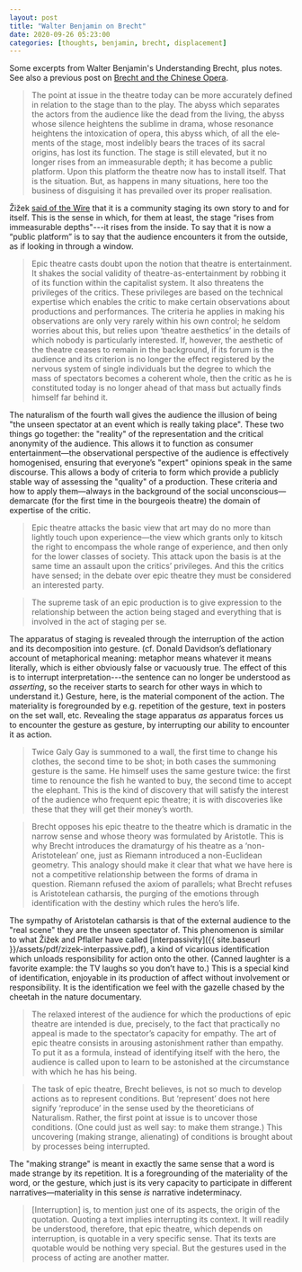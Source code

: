```yaml
---
layout: post
title: "Walter Benjamin on Brecht"
date: 2020-09-26 05:23:00
categories: [thoughts, benjamin, brecht, displacement]
---
```


Some excerpts from Walter Benjamin's Understanding Brecht, plus notes. See also a previous post on [Brecht and the Chinese Opera]({{site.baseurl}}/2020/07/07/brecht.html).

> The point at issue in the theatre today can be more accurately defined in relation to the stage than to the play. The abyss which separates the actors from the audience like the dead from the living, the abyss whose silence heightens the sublime in drama, whose resonance heightens the intoxication of opera, this abyss which, of all the ele­ments of the stage, most indelibly bears the traces of its sacral origins, has lost its function. The stage is still elevated, but it no longer rises from an immeasurable depth; it has become a public platform. Upon this platform the theatre now has to install itself. That is the situation. But, as happens in many situations, here too the business of disguising it has prevailed over its proper realisation.

<!--more-->

Žižek [said of the Wire](https://www.youtube.com/watch?v=Fsf4rAGlR5s) that it is a community staging its own story to and for itself. This is the sense in which, for them at least, the stage “rises from immeasurable depths"---it rises from the inside. To say that it is now a “public platform” is to say that the audience encounters it from the outside, as if looking in through a window.

> Epic theatre casts doubt upon the notion that theatre is entertainment. It shakes the social validity of theatre-as-entertainment by robbing it of its function within the capitalist system. It also threatens the privileges of the critics. These privileges are based on the technical expertise which enables the critic to make certain observations about productions and performances. The criteria he applies in making his observations are only very rarely within his own control; he seldom worries about this, but relies upon ‘theatre aesthetics’ in the details of which nobody is particularly interested. If, however, the aesthetic of the theatre ceases to remain in the background, if its forum is the audience and its criterion is no longer the effect registered by the nervous system of single individuals but the degree to which the mass of spectators becomes a coherent whole, then the critic as he is constituted today is no longer ahead of that mass but actually finds himself far behind it.

The naturalism of the fourth wall gives the audience the illusion of being "the unseen spectator at an event which is really taking place". These two things go together: the "reality" of the representation and the critical anonymity of the audience. This allows it to function as consumer entertainment—the observational perspective of the audience is effectively homogenised, ensuring that everyone’s "expert" opinions speak in the same discourse. This allows a body of criteria to form which provide a publicly stable way of assessing the "quality" of a production. These criteria and how to apply them—always in the background of the social unconscious—demarcate (for the first time in the bourgeois theatre) the domain of expertise of the critic.

> Epic theatre attacks the basic view that art may do no more than lightly touch upon experience—the view which grants only to kitsch the right to encompass the whole range of experience, and then only for the lower classes of society. This attack upon the basis is at the same time an assault upon the critics’ privileges. And this the critics have sensed; in the debate over epic theatre they must be considered an interested party.

> The supreme task of an epic production is to give expression to the relationship between the action being staged and everything that is involved in the act of staging per se.

The apparatus of staging is revealed through the interruption of the action and its decomposition into gesture. (cf. Donald Davidson’s deflationary account of metaphorical meaning: metaphor means whatever it means literally, which is either obviously false or vacuously true. The effect of this is to interrupt interpretation---the sentence can no longer be understood as _asserting_, so the receiver starts to search for other ways in which to understand it.) Gesture, here, is the material component of the action. The materiality is foregrounded by e.g. repetition of the gesture, text in posters on the set wall, etc. Revealing the stage apparatus _as_ apparatus forces us to encounter the gesture as gesture, by interrupting our ability to encounter it as action.

> Twice Galy Gay is summoned to a wall, the first time to change his clothes, the second time to be shot; in both cases the summoning gesture is the same. He himself uses the same gesture twice: the first time to renounce the fish he wanted to buy, the second time to accept the elephant. This is the kind of discovery that will satisfy the interest of the audience who frequent epic theatre; it is with discoveries like these that they will get their money’s worth.

> Brecht opposes his epic theatre to the theatre which is dramatic in the narrow sense and whose theory was formulated by Aristotle. This is why Brecht introduces the dramaturgy of his theatre as a ‘non-Aristotelean’ one, just as Riemann introduced a non-Euclidean geometry. This analogy should make it clear that what we have here is not a competitive relationship between the forms of drama in question. Riemann refused the axiom of parallels; what Brecht refuses is Aristotelean catharsis, the purging of the emotions through identification with the destiny which rules the hero’s life.

The sympathy of Aristotelan catharsis is that of the external audience to the "real scene" they are the unseen spectator of. This phenomenon is similar to what Žižek and Pflaller have called [interpassivity]({{ site.baseurl }}/assets/pdf/zizek-interpassive.pdf), a kind of vicarious identification which unloads responsibility for action onto the other. (Canned laughter is a favorite example: the TV laughs so you don’t have to.) This is a special kind of identification, enjoyable in its production of affect without involvement or responsibility. It is the identification we feel with the gazelle chased by the cheetah in the nature documentary.

> The relaxed interest of the audience for which the productions of epic theatre are intended is due, precisely, to the fact that practically no appeal is made to the spectator’s capacity for empathy. The art of epic theatre consists in arousing astonishment rather than empathy. To put it as a formula, instead of identifying itself with the hero, the audience is called upon to learn to be astonished at the circumstance with which he has his being.

> The task of epic theatre, Brecht believes, is not so much to develop actions as to represent conditions. But ‘represent’ does not here signify ‘reproduce’ in the sense used by the theoreticians of Naturalism. Rather, the first point at issue is to uncover those conditions. (One could just as well say: to make them strange.) This uncovering (making strange, alienating) of conditions is brought about by processes being interrupted.

The "making strange" is meant in exactly the same sense that a word is made strange by its repetition. It is a foregrounding of the materiality of the word, or the gesture, which just is its very capacity to participate in different narratives—materiality in this sense _is_ narrative indeterminacy.

> [Interruption] is, to mention just one of its aspects, the origin of the quotation. Quoting a text implies interrupting its context. It will readily be understood, therefore, that epic theatre, which depends on interruption, is quotable in a very specific sense. That its texts are quotable would be nothing very special. But the gestures used in the process of acting are another matter.
